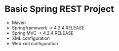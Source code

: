 # Basic Spring REST Project
 - Maven
 - Springframework -> 4.2.4.RELEASE
 - Spring MVC -> 4.2.4.RELEASE
 - XML configuration
 - Web.xml configuration